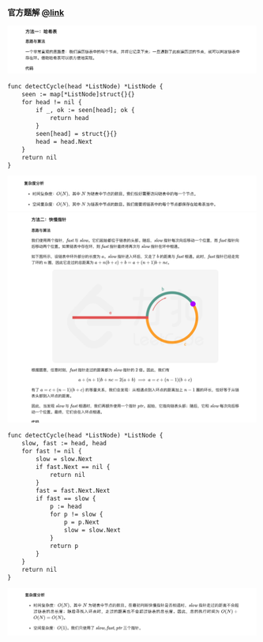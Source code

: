 ### 官方题解 [@link](https://leetcode-cn.com/problems/linked-list-cycle-ii/solution/huan-xing-lian-biao-ii-by-leetcode-solution/)

![1.png](./source/1.png)
```Golang
func detectCycle(head *ListNode) *ListNode {
    seen := map[*ListNode]struct{}{}
    for head != nil {
        if _, ok := seen[head]; ok {
            return head
        }
        seen[head] = struct{}{}
        head = head.Next
    }
    return nil
}
```
![2.png](./source/2.png)
![3.png](./source/3.png)
```Golang
func detectCycle(head *ListNode) *ListNode {
    slow, fast := head, head
    for fast != nil {
        slow = slow.Next
        if fast.Next == nil {
            return nil
        }
        fast = fast.Next.Next
        if fast == slow {
            p := head
            for p != slow {
                p = p.Next
                slow = slow.Next
            }
            return p
        }
    }
    return nil
}
```
![4.png](./source/4.png)